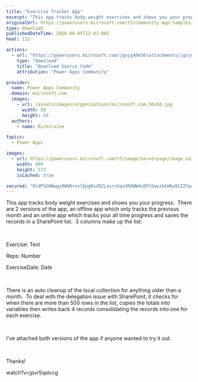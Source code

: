```yaml
---
title: "Exercise Tracker App"
excerpt: "This app tracks body weight exercises and shows you your progress. There are 2 versions of the app, an offline app which only tracks the previous"
originalUrl: https://powerusers.microsoft.com/t5/Community-App-Samples/Exercise-Tracker-App/td-p/649156
type: download
publishedDateTime: 2020-08-05T12:47:00Z
heat: 112

actions:
  - url: "https://powerusers.microsoft.com/jgvjg48436/attachments/jgvjg48436/AppFeedbackGallery/591/1/Exercise%20Tracker_offline.msapp"
    type: "download"
    title: "Download Source Code"
    attribution: "Power Apps Community"

provider:
  name: Power Apps Community
  domain: microsoft.com
  images:
    - url: /assets/images/organizations/microsoft.com-50x50.jpg
      width: 50
      height: 50
  authors:
    - name: RickIrvine

topics:
  - Power Apps

images:
  - url: https://powerusers.microsoft.com/t5/image/serverpage/image-id/167294i3371C55843CE705A/image-size/large?v=1.0&px=999
    width: 999
    height: 573
    isCached: true

secured: "OldPSGHWwgx9WH0+ovlEpgOvd9ZLasrvVaxXROWW4cDFCGwyzktHKw5CZZYwau0gjjvF5M+AiH60IdS4D+Rw4Ow12XQAttyEZnLUI22D/4OySlm3aUTwc+8EuxqETtYEaryPDgMKDl8ZOKsbcshymW9q3NBpPJXcDa8yPQshnTsCUmq9/cTQGJkCvqzxYLRp7W0D9rDixHTi1694sGHt6yTPvrSwEGhz/hZ59Xtjhjf4dBlG49H+2zAdgB2Do/LZClpedgwnsPo9QIfjARW0bPNQrP8gxfsaTvH+q8cop08n9/ZyPSaPtIaMR/x4+20Q3wNJXtkrx3RkCnMrEoMEDc9tVKrZRvEGkRiI/4dXRPteIbKQx4BIcvXUy1SAQTDy+EerAv4LCJOGPpLuywDwsg==;scYIO7/L2ix0TBL6OZcqKA=="
---
```

<p>This app tracks body weight exercises and shows you your progress.&nbsp; There are 2 versions of the app, an offline app which only tracks the previous month and an online app which tracks your all time progress and saves the records in a SharePoint list.&nbsp;&nbsp;3 columns make up the list:</p><p>&nbsp;</p><p>Exercise: Text</p><p>Reps: Number</p><p>ExerciseDate: Date</p><p>&nbsp;</p><p>There is an auto cleanup of the local collection for anything older than a month.&nbsp; To deal with the delegation issue with SharePoint, it checks for when there are more than 500 rows in the list, copies the totals into variables then writes back 4 records consolidating the records into one for each exercise.&nbsp;</p><p>&nbsp;</p><p>I've attached both versions of the app if anyone wanted to try it out.</p><p>&nbsp;</p><p>Thanks!</p><p><span class="videoUrl hidden">watch?v=jpvr5qslccg</span></p>

